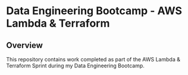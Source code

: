 # Data Engineering Bootcamp - AWS Lambda & Terraform

## Overview

This repository contains work completed as part of the AWS Lambda & Terraform Sprint during my Data Engineering Bootcamp. 
